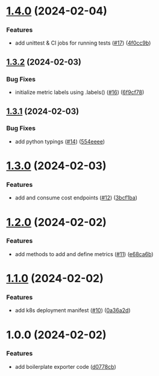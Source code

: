 # [1.4.0](https://github.com/Ebaneck/datadog-cost-exporter/compare/v1.3.2...v1.4.0) (2024-02-04)


### Features

* add unittest & CI jobs for running tests ([#17](https://github.com/Ebaneck/datadog-cost-exporter/issues/17)) ([4f0cc9b](https://github.com/Ebaneck/datadog-cost-exporter/commit/4f0cc9bd4c13a3eb3500faad91c2c208f9a4e817))

## [1.3.2](https://github.com/Ebaneck/datadog-cost-exporter/compare/v1.3.1...v1.3.2) (2024-02-03)


### Bug Fixes

* initialize metric labels using .labels() ([#16](https://github.com/Ebaneck/datadog-cost-exporter/issues/16)) ([6f9cf78](https://github.com/Ebaneck/datadog-cost-exporter/commit/6f9cf78581cbb1578c3a52b56841bd00a706a280))

## [1.3.1](https://github.com/Ebaneck/datadog-cost-exporter/compare/v1.3.0...v1.3.1) (2024-02-03)


### Bug Fixes

* add python typings ([#14](https://github.com/Ebaneck/datadog-cost-exporter/issues/14)) ([554eeee](https://github.com/Ebaneck/datadog-cost-exporter/commit/554eeeebc2a5a7929aaf620ae487c7c9b9f4b7fa))

# [1.3.0](https://github.com/Ebaneck/datadog-cost-exporter/compare/v1.2.0...v1.3.0) (2024-02-03)


### Features

* add and consume cost endpoints ([#12](https://github.com/Ebaneck/datadog-cost-exporter/issues/12)) ([3bcf1ba](https://github.com/Ebaneck/datadog-cost-exporter/commit/3bcf1bad8f3a823eec2d30be1bc71e0ac16da6fe))

# [1.2.0](https://github.com/Ebaneck/datadog-cost-exporter/compare/v1.1.0...v1.2.0) (2024-02-02)


### Features

* add methods to add and define metrics ([#11](https://github.com/Ebaneck/datadog-cost-exporter/issues/11)) ([e68ca6b](https://github.com/Ebaneck/datadog-cost-exporter/commit/e68ca6b217fd7f3bdc3500a0b0fae63774fd62b4))

# [1.1.0](https://github.com/Ebaneck/datadog-cost-exporter/compare/v1.0.0...v1.1.0) (2024-02-02)


### Features

* add k8s deployment manifest ([#10](https://github.com/Ebaneck/datadog-cost-exporter/issues/10)) ([0a36a2d](https://github.com/Ebaneck/datadog-cost-exporter/commit/0a36a2d619f4016ea7ee90f152d2490f10824004))

# 1.0.0 (2024-02-02)


### Features

* add boilerplate exporter code ([d0778cb](https://github.com/Ebaneck/datadog-cost-exporter/commit/d0778cb01c08f62abbd5ed8d9e4e6279d0086573))
